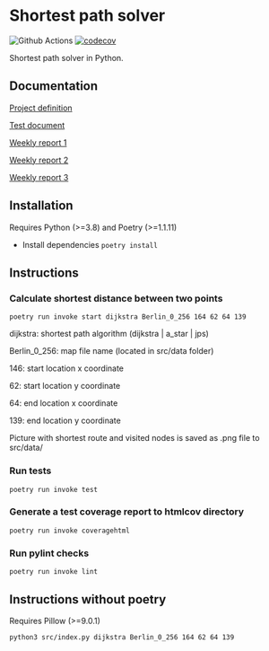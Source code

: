 # Shortest path solver
![Github Actions](https://github.com/Kaltsoon/ohtu-2021-viikko1/workflows/CI/badge.svg)
[![codecov](https://codecov.io/gh/antonlep/shortest-path/branch/master/graph/badge.svg?token=95Q7ZhVw8A)](https://codecov.io/gh/antonlep/shortest-path)

Shortest path solver in Python.

## Documentation
[Project definition](https://github.com/antonlep/shortest-path/blob/master/documentation/project_definition.md)

[Test document](https://github.com/antonlep/shortest-path/blob/master/documentation/test_document.md)

[Weekly report 1](https://github.com/antonlep/shortest-path/blob/master/documentation/weekly_report1.md)

[Weekly report 2](https://github.com/antonlep/shortest-path/blob/master/documentation/weekly_report2.md)

[Weekly report 3](https://github.com/antonlep/shortest-path/blob/master/documentation/weekly_report3.md)


## Installation

Requires Python (>=3.8) and Poetry (>=1.1.11)

- Install dependencies `poetry install`

## Instructions

### Calculate shortest distance between two points

`poetry run invoke start dijkstra Berlin_0_256 164 62 64 139`

dijkstra: shortest path algorithm (dijkstra | a_star | jps)

Berlin_0_256: map file name (located in src/data folder)

146: start location x coordinate

62: start location y coordinate

64: end location x coordinate

139: end location y coordinate

Picture with shortest route and visited nodes is saved as .png file to src/data/

### Run tests

`poetry run invoke test`

### Generate a test coverage report to htmlcov directory

`poetry run invoke coveragehtml`

### Run pylint checks

`poetry run invoke lint`

## Instructions without poetry

Requires Pillow (>=9.0.1)

`python3 src/index.py dijkstra Berlin_0_256 164 62 64 139`
